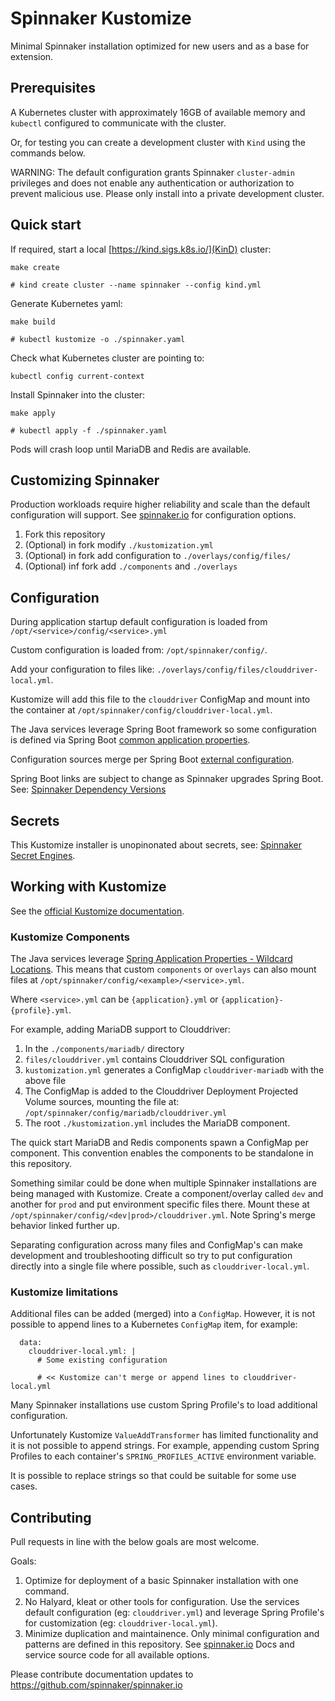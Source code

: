 # Spinnaker Kustomize

Minimal Spinnaker installation optimized for new users and as a base for
extension.

## Prerequisites

A Kubernetes cluster with approximately 16GB of available memory and `kubectl`
configured to communicate with the cluster.

Or, for testing you can create a development cluster with `Kind` using the
commands below.

WARNING: The default configuration grants Spinnaker `cluster-admin` privileges
and does not enable any authentication or authorization to prevent malicious
use. Please only install into a private development cluster.

## Quick start

If required, start a local [https://kind.sigs.k8s.io/](KinD) cluster:

```
make create

# kind create cluster --name spinnaker --config kind.yml
```

Generate Kubernetes yaml:

```
make build

# kubectl kustomize -o ./spinnaker.yaml
```

Check what Kubernetes cluster are pointing to:

```
kubectl config current-context
```

Install Spinnaker into the cluster:

```
make apply

# kubectl apply -f ./spinnaker.yaml
```

Pods will crash loop until MariaDB and Redis are available.

## Customizing Spinnaker

Production workloads require higher reliability and scale than the default
configuration will support. See [spinnaker.io](https://spinnaker.io) for
configuration options.

1. Fork this repository
1. (Optional) in fork modify `./kustomization.yml`
1. (Optional) in fork add configuration to `./overlays/config/files/`
1. (Optional) inf fork add `./components` and `./overlays`

## Configuration

During application startup default configuration is loaded from
`/opt/<service>/config/<service>.yml`

Custom configuration is loaded from: `/opt/spinnaker/config/`.

Add your configuration to files like: `./overlays/config/files/clouddriver-local.yml`.

Kustomize will add this file to the `clouddriver` ConfigMap and mount into the
container at `/opt/spinnaker/config/clouddriver-local.yml`.

The Java services leverage Spring Boot framework so some configuration is
defined via Spring Boot [common application properties](https://docs.spring.io/spring-boot/docs/2.4.13/reference/html/appendix-application-properties.html#common-application-properties).

Configuration sources merge per Spring Boot [external configuration](https://docs.spring.io/spring-boot/docs/2.4.13/reference/html/spring-boot-features.html#boot-features-external-config).

Spring Boot links are subject to change as Spinnaker upgrades Spring Boot.
See: [Spinnaker Dependency Versions](https://github.com/spinnaker/kork/blob/master/spinnaker-dependencies/spinnaker-dependencies.gradle)

## Secrets

This Kustomize installer is unopinonated about secrets, see:
[Spinnaker Secret Engines](https://spinnaker.io/docs/reference/halyard/secrets/#non-halyard-configuration).

## Working with Kustomize

See the [official Kustomize documentation](https://kubectl.docs.kubernetes.io/references/kustomize/).

### Kustomize Components

The Java services leverage [Spring Application Properties - Wildcard Locations](https://docs.spring.io/spring-boot/docs/current/reference/html/features.html#features.external-config.files.wildcard-locations).
This means that custom `components` or `overlays` can also mount files at
`/opt/spinnaker/config/<example>/<service>.yml`.

Where `<service>.yml` can be `{application}.yml` or `{application}-{profile}.yml`.

For example, adding MariaDB support to Clouddriver:

1. In the `./components/mariadb/` directory
1. `files/clouddriver.yml` contains Clouddriver SQL configuration
1. `kustomization.yml` generates a ConfigMap `clouddriver-mariadb` with the
   above file
1. The ConfigMap is added to the Clouddriver Deployment Projected Volume
   sources, mounting the file at: `/opt/spinnaker/config/mariadb/clouddriver.yml`
1. The root `./kustomization.yml` includes the MariaDB component.

The quick start MariaDB and Redis components spawn a ConfigMap per component.
This convention enables the components to be standalone in this repository.

Something similar could be done when multiple Spinnaker installations are
being managed with Kustomize. Create a component/overlay called `dev` and
another for `prod` and put environment specific files there. Mount these at
`/opt/spinnaker/config/<dev|prod>/clouddriver.yml`. Note Spring's merge
behavior linked further up.

Separating configuration across many files and ConfigMap's can make development
and troubleshooting difficult so try to put configuration directly into a
single file where possible, such as `clouddriver-local.yml`.

### Kustomize limitations

Additional files can be added (merged) into a `ConfigMap`. However, it is not
possible to append lines to a Kubernetes `ConfigMap` item, for example:

```
  data:
    clouddriver-local.yml: |
      # Some existing configuration

      # << Kustomize can't merge or append lines to clouddriver-local.yml
```

Many Spinnaker installations use custom Spring Profile's to load additional
configuration.

Unfortunately Kustomize `ValueAddTransformer` has limited functionality and
it is not possible to append strings. For example, appending custom Spring
Profiles to each container's `SPRING_PROFILES_ACTIVE` environment variable.

It is possible to replace strings so that could be suitable for some use cases.

## Contributing

Pull requests in line with the below goals are most welcome.

Goals:

1. Optimize for deployment of a basic Spinnaker installation with one command.
1. No Halyard, kleat or other tools for configuration. Use the services default
   configuration (eg: `clouddriver.yml`) and leverage Spring Profile's for
   customization (eg: `clouddriver-local.yml`).
1. Minimize duplication and maintainence. Only minimal configuration and
   patterns are defined in this repository. See
   [spinnaker.io](https://spinnaker.io) Docs and service source code for all
   available options.

Please contribute documentation updates to https://github.com/spinnaker/spinnaker.io
